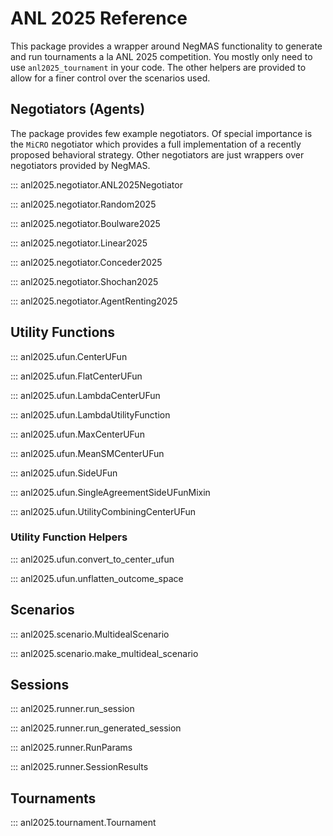 # ANL 2025 Reference
This package provides a wrapper around NegMAS functionality to generate and run tournaments a la ANL 2025 competition.
You mostly only need to use `anl2025_tournament` in your code. The other helpers are provided to allow for a finer control over the scenarios used.


## Negotiators (Agents)

The package provides few example negotiators. Of special importance is the `MiCRO` negotiator which provides a full implementation of a recently proposed behavioral strategy.
Other negotiators are just wrappers over negotiators provided by NegMAS.


::: anl2025.negotiator.ANL2025Negotiator

::: anl2025.negotiator.Random2025

::: anl2025.negotiator.Boulware2025

::: anl2025.negotiator.Linear2025

::: anl2025.negotiator.Conceder2025

::: anl2025.negotiator.Shochan2025

::: anl2025.negotiator.AgentRenting2025

## Utility Functions


::: anl2025.ufun.CenterUFun

::: anl2025.ufun.FlatCenterUFun

::: anl2025.ufun.LambdaCenterUFun

::: anl2025.ufun.LambdaUtilityFunction

::: anl2025.ufun.MaxCenterUFun

::: anl2025.ufun.MeanSMCenterUFun

::: anl2025.ufun.SideUFun

::: anl2025.ufun.SingleAgreementSideUFunMixin

::: anl2025.ufun.UtilityCombiningCenterUFun

### Utility Function Helpers
::: anl2025.ufun.convert_to_center_ufun

::: anl2025.ufun.unflatten_outcome_space

## Scenarios

::: anl2025.scenario.MultidealScenario

::: anl2025.scenario.make_multideal_scenario

## Sessions

::: anl2025.runner.run_session

::: anl2025.runner.run_generated_session

::: anl2025.runner.RunParams

::: anl2025.runner.SessionResults

## Tournaments

::: anl2025.tournament.Tournament





